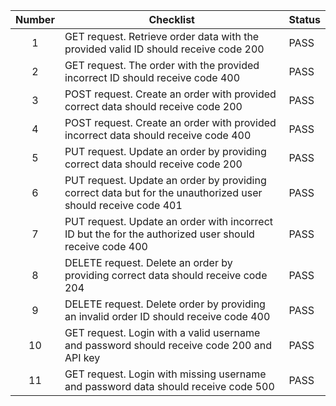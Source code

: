 | Number | Checklist                                                                                                    | Status |
| :----: | ------------------------------------------------------------------------------------------------------------ | ------ |
|   1    | GET request. Retrieve order data with the provided valid ID should receive code 200                          | PASS   |
|   2    | GET request. The order with the provided incorrect ID should receive code 400                                | PASS   |
|   3    | POST request. Create an order with provided correct data should receive code 200                             | PASS   |
|   4    | POST request. Create an order with provided incorrect data should receive code 400                           | PASS   |
|   5    | PUT request. Update an order by providing correct data should receive code 200                               | PASS   |
|   6    | PUT request. Update an order by providing correct data but for the unauthorized user should receive code 401 | PASS   |
|   7    | PUT request. Update an order with incorrect ID but the for the authorized user should receive code 400       | PASS   |
|   8    | DELETE request. Delete an order by providing correct data should receive code 204                            | PASS   |
|   9    | DELETE request. Delete order by providing an invalid order ID should receive code 400                        | PASS   |
|   10   | GET request. Login with a valid username and password should receive code 200 and API key                    | PASS   |
|   11   | GET request. Login with missing username and password data should receive code 500                           | PASS   |
